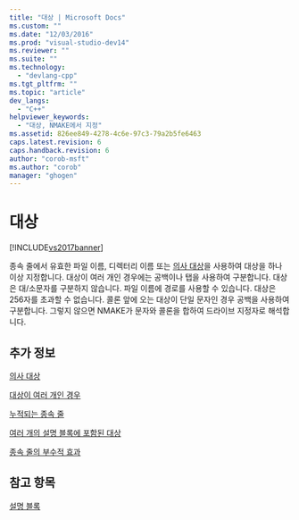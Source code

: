 ```yaml
---
title: "대상 | Microsoft Docs"
ms.custom: ""
ms.date: "12/03/2016"
ms.prod: "visual-studio-dev14"
ms.reviewer: ""
ms.suite: ""
ms.technology: 
  - "devlang-cpp"
ms.tgt_pltfrm: ""
ms.topic: "article"
dev_langs: 
  - "C++"
helpviewer_keywords: 
  - "대상, NMAKE에서 지정"
ms.assetid: 826ee849-4278-4c6e-97c3-79a2b5fe6463
caps.latest.revision: 6
caps.handback.revision: 6
author: "corob-msft"
ms.author: "corob"
manager: "ghogen"
---
```

# 대상
[!INCLUDE[vs2017banner](../assembler/inline/includes/vs2017banner.md)]

종속 줄에서 유효한 파일 이름, 디렉터리 이름 또는 [의사 대상](../build/pseudotargets.md)을 사용하여 대상을 하나 이상 지정합니다.  대상이 여러 개인 경우에는 공백이나 탭을 사용하여 구분합니다.  대상은 대\/소문자를 구분하지 않습니다.  파일 이름에 경로를 사용할 수 있습니다.  대상은 256자를 초과할 수 없습니다.  콜론 앞에 오는 대상이 단일 문자인 경우 공백을 사용하여 구분합니다. 그렇지 않으면 NMAKE가 문자와 콜론을 합하여 드라이브 지정자로 해석합니다.  
  
## 추가 정보  
 [의사 대상](../build/pseudotargets.md)  
  
 [대상이 여러 개인 경우](../build/multiple-targets.md)  
  
 [누적되는 종속 줄](../build/cumulative-dependencies.md)  
  
 [여러 개의 설명 블록에 포함된 대상](../build/targets-in-multiple-description-blocks.md)  
  
 [종속 줄의 부수적 효과](../build/dependency-side-effects.md)  
  
## 참고 항목  
 [설명 블록](../build/description-blocks.md)